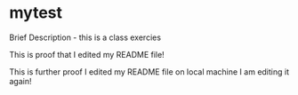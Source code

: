 # mytest
Brief Description - this is a class exercies

This is proof that I edited my README file!

This is further proof I edited my README file on local machine
I am editing it again!

